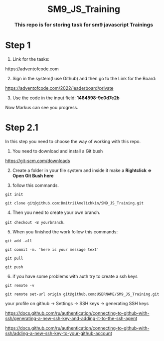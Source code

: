 <h1 align="center">SM9_JS_Training</h1>
<h3 align="center">This repo is for storing task for sm9 javascript Trainings</h3>


# **Step 1**

1. Link for the tasks:

<link>https://adventofcode.com</link>

2. Sign in the system(I use Github) and then go to the Link for the Board:

https://adventofcode.com/2022/leaderboard/private

3. Use the code in the input field: **1484598-9c0d7e2b**

 Now Markus can see you progress.

# **Step 2.1**

In this step you need to choose the way of working with this repo.

1. You need to download and install a Git bush

https://git-scm.com/downloads

2. Create a folder in your file system and inside it make a **Rightclick => Open Git Bush here**

3. follow this commands.

`git init`

`git clone git@github.com:DmitriiAmelichkin/SM9_JS_Training.git`

 4. Then you need to create your own branch. 
 
 `git checkout -B yourbranch`.
 
 5. When you finished the work follow this commands:

`git add —all`

`git commit -m. 'here is your message text'`

`git pull`

`git push`


6. if you have some problems with auth try to create a ssh keys

`git remote -v`

`git remote set-url origin git@github.com:USERNAME/SM9_JS_Training.git`

your profile on github -> Settings -> SSH keys -> generating SSH keys 

https://docs.github.com/ru/authentication/connecting-to-github-with-ssh/generating-a-new-ssh-key-and-adding-it-to-the-ssh-agent


https://docs.github.com/ru/authentication/connecting-to-github-with-ssh/adding-a-new-ssh-key-to-your-github-account

